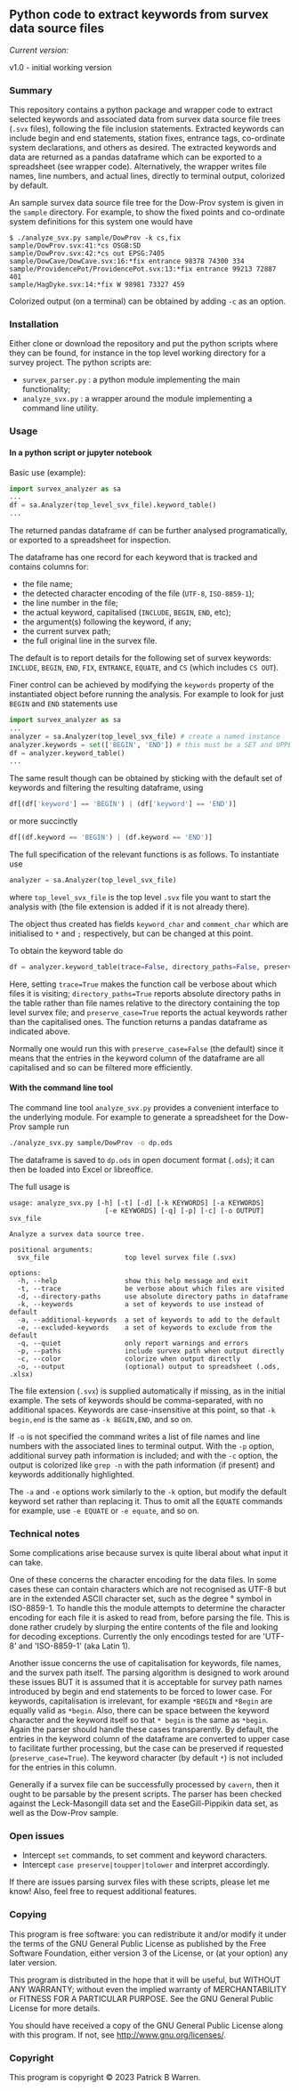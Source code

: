 ## Python code to extract keywords from survex data source files

_Current version:_

v1.0 - initial working version

### Summary

This repository contains a python package and wrapper code to extract
selected keywords and associated data from survex data source file
trees (`.svx` files), following the file inclusion statements.
Extracted keywords can include begin and end statements, station
fixes, entrance tags, co-ordinate system declarations, and others as
desired.  The extracted keywords and data are returned as a pandas
dataframe which can be exported to a spreadsheet (see wrapper code).
Alternatively, the wrapper writes file names, line numbers, and
actual lines, directly to terminal output, colorized by default.

An sample survex data source file tree for the Dow-Prov system is
given in the `sample` directory.  For example, to show the fixed
points and co-ordinate system definitions for this system one would have
```
$ ./analyze_svx.py sample/DowProv -k cs,fix
sample/DowProv.svx:41:*cs OSGB:SD
sample/DowProv.svx:42:*cs out EPSG:7405
sample/DowCave/DowCave.svx:16:*fix entrance 98378 74300 334
sample/ProvidencePot/ProvidencePot.svx:13:*fix entrance 99213 72887 401
sample/HagDyke.svx:14:*fix W 98981 73327 459
```
Colorized output (on a terminal) can be obtained by adding `-c` as an option.

### Installation

Either clone or download the repository and put the python scripts
where they can be found, for instance in the top level working
directory for a survey project. The python scripts are:

* `survex_parser.py` : a python module implementing the main functionality;
* `analyze_svx.py` : a wrapper around the module implementing a command line utility.

### Usage

#### In a python script or jupyter notebook

Basic use (example):
```python
import survex_analyzer as sa
...
df = sa.Analyzer(top_level_svx_file).keyword_table()
...
```
The returned pandas dataframe `df` can be further analysed programatically,
or exported to a spreadsheet for inspection.

The dataframe has one record for each keyword that is tracked and contains columns for:

* the file name;
* the detected character encoding of the file (`UTF-8`, `ISO-8859-1`);
* the line number in the file;
* the actual keyword, capitalised (`INCLUDE`, `BEGIN`, `END`, etc);
* the argument(s) following the keyword, if any;
* the current survex path;
* the full original line in the survex file.

The default is to report details for the following set of
survex keywords: `INCLUDE`, `BEGIN`, `END`, `FIX`,
`ENTRANCE`, `EQUATE`, and `CS` (which includes `CS OUT`). 

Finer control can be achieved by modifying the `keywords`
property of the instantiated object before running the analysis.  For
example to look for just `BEGIN` and `END` statements use
```python
import survex_analyzer as sa
...
analyzer = sa.Analyzer(top_level_svx_file) # create a named instance
analyzer.keywords = set(['BEGIN', 'END']) # this must be a SET and UPPERCASE
df = analyzer.keyword_table()
...
```
The same result though can be obtained by sticking with the default
set of keywords and filtering the resulting dataframe, using
```python
df[(df['keyword'] == 'BEGIN') | (df['keyword'] == 'END')]
```
or more succinctly
```python
df[(df.keyword == 'BEGIN') | (df.keyword == 'END')]
```

The full specification of the relevant functions is as follows.  To
instantiate use

```python
analyzer = sa.Analyzer(top_level_svx_file)
```
where `top_level_svx_file` is the top level `.svx` file you want to
start the analysis with (the file extension is added if it is not
already there).

The object thus created has fields `keyword_char` and `comment_char`
which are initialised to `*` and `;` respectively, but can be changed
at this point.

To obtain the keyword table do
```python
df = analyzer.keyword_table(trace=False, directory_paths=False, preserve_case=False)
```
Here, setting `trace=True` makes the function call be verbose about
which files it is visiting; `directory_paths=True` reports absolute
directory paths in the table rather than file names relative to the
directory containing the top level survex file; and `preserve_case=True`
reports the actual keywords rather than the capitalised ones.  The
function returns a pandas dataframe as indicated above.  

Normally one would run this with `preserve_case=False` (the default)
since it means that the entries in the keyword column of the
dataframe are all capitalised and so can be filtered more efficiently.

#### With the command line tool

The command line tool `analyze_svx.py` provides a convenient interface
to the underlying module.  For example to generate a spreadsheet for
the Dow-Prov sample run
```bash
./analyze_svx.py sample/DowProv -o dp.ods
```
The dataframe is saved to `dp.ods` in open document format
(`.ods`); it can then be loaded into Excel or libreoffice.

The full usage is

```
usage: analyze_svx.py [-h] [-t] [-d] [-k KEYWORDS] [-a KEYWORDS]
                        [-e KEYWORDS] [-q] [-p] [-c] [-o OUTPUT] svx_file

Analyze a survex data source tree.

positional arguments:
  svx_file                   top level survex file (.svx)

options:
  -h, --help                 show this help message and exit
  -t, --trace                be verbose about which files are visited
  -d, --directory-paths      use absolute directory paths in dataframe
  -k, --keywords             a set of keywords to use instead of default
  -a, --additional-keywords  a set of keywords to add to the default
  -e, --excluded-keywords    a set of keywords to exclude from the default
  -q, --quiet                only report warnings and errors
  -p, --paths                include survex path when output directly
  -c, --color                colorize when output directly
  -o, --output               (optional) output to spreadsheet (.ods, .xlsx)
```
The file extension (`.svx`) is supplied automatically if missing, as
in the initial example.  The sets of keywords should be
comma-separated, with no additional spaces.  Keywords are
case-insensitive at this point, so that `-k begin,end` is the same as `-k
BEGIN,END`, and so on.

If `-o` is not specified the command writes a list of file names and
line numbers with the associated lines to terminal output.  With the
`-p` option, additional survey path information is included; and with
the `-c` option, the output is colorized like `grep -n` with the
path information (if present) and keywords additionally highlighted.

The `-a` and `-e` options work similarly to the `-k` option,
but modify the default keyword set rather than replacing it.  Thus to
omit all the `EQUATE` commands for example, use `-e EQUATE` or `-e
equate`, and so on.

### Technical notes

Some complications arise because survex is quite liberal about what
input it can take.

One of these concerns the character encoding for the data files.  In
some cases these can contain characters which are not recognised as
UTF-8 but are in the extended ASCII character set, such as
the degree &deg; symbol in ISO-8859-1.  To handle this the module
attempts to determine the character encoding for each file it is asked
to read from, before parsing the file.  This is done rather crudely by
slurping the entire contents of the file and looking for decoding
exceptions.  Currently the only encodings tested for are 'UTF-8' and
'ISO-8859-1' (aka Latin 1).

Another issue concerns the use of capitalisation for keywords, file
names, and the survex path itself.  The parsing algorithm is designed
to work around these issues BUT it is assumed that it is acceptable
for survey path names introduced by begin and end statements to be
forced to lower case.  For keywords, capitalisation is irrelevant, for
example `*BEGIN` and `*Begin` are equally valid as `*begin`.  Also,
there can be space between the keyword character and the keyword
itself so that `* begin` is the same as `*begin`.  Again the parser
should handle these cases transparently.  By default, the entries in
the keyword column of the dataframe are converted to upper case to
facilitate further processing, but the case can be preserved if
requested (`preserve_case=True`).  The keyword character (by
default `*`) is not included for the entries in this column.

Generally if a survex file can be successfully processed by `cavern`,
then it ought to be parsable by the present scripts.  The parser has
been checked against the Leck-Masongill data set and the
EaseGill-Pippikin data set, as well as the Dow-Prov sample.

### Open issues

* Intercept `set` commands, to set comment and keyword characters.
* Intercept `case preserve|toupper|tolower` and interpret accordingly.

If there are issues parsing survex files with these scripts, please
let me know!  Also, feel free to request additional features.

### Copying

This program is free software: you can redistribute it and/or modify
it under the terms of the GNU General Public License as published by
the Free Software Foundation, either version 3 of the License, or
(at your option) any later version.

This program is distributed in the hope that it will be useful, but
WITHOUT ANY WARRANTY; without even the implied warranty of
MERCHANTABILITY or FITNESS FOR A PARTICULAR PURPOSE.  See the GNU
General Public License for more details.

You should have received a copy of the GNU General Public License
along with this program.  If not, see
<http://www.gnu.org/licenses/>.

### Copyright

This program is copyright &copy; 2023 Patrick B Warren.  

